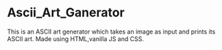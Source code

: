 # Ascii_Art_Ganerator
This is an ASCII art generator which takes an image as input and prints its ASCII art. Made using HTML,vanilla JS and CSS.
